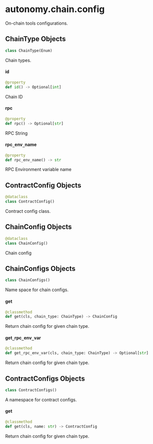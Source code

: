 <a id="autonomy.chain.config"></a>

# autonomy.chain.config

On-chain tools configurations.

<a id="autonomy.chain.config.ChainType"></a>

## ChainType Objects

```python
class ChainType(Enum)
```

Chain types.

<a id="autonomy.chain.config.ChainType.id"></a>

#### id

```python
@property
def id() -> Optional[int]
```

Chain ID

<a id="autonomy.chain.config.ChainType.rpc"></a>

#### rpc

```python
@property
def rpc() -> Optional[str]
```

RPC String

<a id="autonomy.chain.config.ChainType.rpc_env_name"></a>

#### rpc`_`env`_`name

```python
@property
def rpc_env_name() -> str
```

RPC Environment variable name

<a id="autonomy.chain.config.ContractConfig"></a>

## ContractConfig Objects

```python
@dataclass
class ContractConfig()
```

Contract config class.

<a id="autonomy.chain.config.ChainConfig"></a>

## ChainConfig Objects

```python
@dataclass
class ChainConfig()
```

Chain config

<a id="autonomy.chain.config.ChainConfigs"></a>

## ChainConfigs Objects

```python
class ChainConfigs()
```

Name space for chain configs.

<a id="autonomy.chain.config.ChainConfigs.get"></a>

#### get

```python
@classmethod
def get(cls, chain_type: ChainType) -> ChainConfig
```

Return chain config for given chain type.

<a id="autonomy.chain.config.ChainConfigs.get_rpc_env_var"></a>

#### get`_`rpc`_`env`_`var

```python
@classmethod
def get_rpc_env_var(cls, chain_type: ChainType) -> Optional[str]
```

Return chain config for given chain type.

<a id="autonomy.chain.config.ContractConfigs"></a>

## ContractConfigs Objects

```python
class ContractConfigs()
```

A namespace for contract configs.

<a id="autonomy.chain.config.ContractConfigs.get"></a>

#### get

```python
@classmethod
def get(cls, name: str) -> ContractConfig
```

Return chain config for given chain type.

